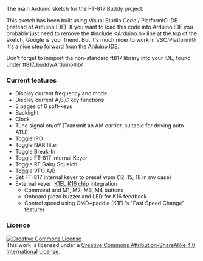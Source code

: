 The main Arduino sketch for the FT-817 Buddy project.

This sketch has been built using Visual Studio Code / PlatformIO IDE (instead of Arduino IDE).  If you want to load this code into Arduino IDE you probably just need to remove the #include <Arduino.h> line at the top of the sketch, Google is your friend.  But it's much nicer to work in VSC/PlatformIO, it's a nice step forward from the Arduino IDE.

Don't forget to inmport the non-standard ft817 library into your IDE, found under ft817_buddy/Arduino/lib/

### Current features

- Display current frequency and mode
- Display current A,B,C key functions
- 3 pages of 6 soft-keys
- Backlight
- Clock
- Tune signal on/off (Transmit an AM carrier, suitable for driving auto-ATU)
- Toggle IPO
- Toggle NAR filter
- Toggle Break-In
- Toggle FT-817 internal Keyer
- Toggle RF Gain/ Squelch
- Toggle VFO A/B
- Set FT-817 internal keyer to preset wpm (12, 15, 18 in my case)
- External keyer: [K1EL K16 chip](https://hamcrafters2.com/files/k16man_R10.pdf) integration
  - Command and M1, M2, M3, M4 buttons
  - Onboard piezo buzzer and LED for K16 feedback
  - Control speed using CMD+paddle (K1EL's "Fast Speed Change" feature)

### Licence
<a rel="license" href="http://creativecommons.org/licenses/by-sa/4.0/"><img alt="Creative Commons License" style="border-width:0" src="https://i.creativecommons.org/l/by-sa/4.0/88x31.png" /></a><br />This work is licensed under a <a rel="license" href="http://creativecommons.org/licenses/by-sa/4.0/">Creative Commons Attribution-ShareAlike 4.0 International License</a>.